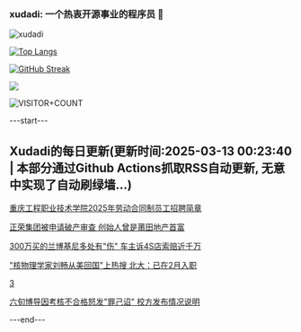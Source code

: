 ### xudadi: 一个热衷开源事业的程序员 👋

![xudadi](https://github-readme-stats-git-masterorgs-github-readme-stats-team.vercel.app/api?username=xudadi)

[![Top Langs](https://github-readme-stats.vercel.app/api/top-langs/?username=xudadi)](https://github.com/anuraghazra/github-readme-stats)

[![GitHub Streak](https://streak-stats.demolab.com?user=xudadi&locale=zh_Hans)](https://git.io/streak-stats)

![](https://raw.githubusercontent.com/xudadi/xudadi/main/assets/github-contribution-grid-snake.svg)

![VISITOR+COUNT](https://komarev.com/ghpvc/?username=xudadi&label=VISITOR+COUNT)


---start---

## Xudadi的每日更新(更新时间:2025-03-13 00:23:40 | 本部分通过Github Actions抓取RSS自动更新, 无意中实现了自动刷绿墙...)

[重庆工程职业技术学院2025年劳动合同制员工招聘简章](https://www.gongkaoleida.com/article/2319176)

[正荣集团被申请破产审查 创始人曾是莆田地产首富](https://m.163.com/news/article/JQFMM5ED05199NPP.html)

[300万买的兰博基尼多处有"伤" 车主诉4S店索赔近千万](https://m.163.com/news/article/JQFJ9VQ7051492T3.html)

["核物理学家刘畅从美回国"上热搜 北大：已在2月入职](https://m.163.com/news/article/JQFFDUCG051492T3.html)

[3](https://m.163.com/touch/news/sub/domestic)

[六旬博导因考核不合格怒发"罪己诏" 校方发布情况说明](https://m.163.com/news/article/JQFFK3MU0001899O.html)

---end---
